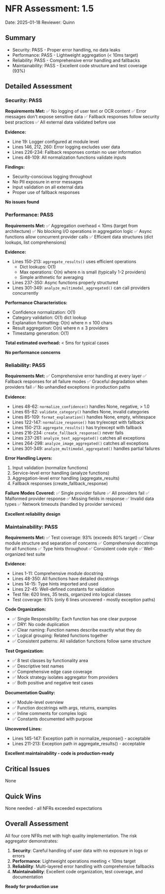 # NFR Assessment: 1.5

Date: 2025-01-18
Reviewer: Quinn

## Summary

- Security: PASS - Proper error handling, no data leaks
- Performance: PASS - Lightweight aggregation (< 10ms target)
- Reliability: PASS - Comprehensive error handling and fallbacks
- Maintainability: PASS - Excellent code structure and test coverage (93%)

## Detailed Assessment

### Security: PASS

**Requirements Met:**
✅ No logging of user text or OCR content
✅ Error messages don't expose sensitive data
✅ Fallback responses follow security best practices
✅ All external data validated before use

**Evidence:**
- Line 19: Logger configured at module level
- Lines 146, 212, 260: Error logging excludes user data
- Lines 226-234: Fallback responses contain no user information
- Lines 48-109: All normalization functions validate inputs

**Findings:**
- Security-conscious logging throughout
- No PII exposure in error messages
- Input validation on all external data
- Proper use of fallback responses

**No issues found**

### Performance: PASS

**Requirements Met:**
✅ Aggregation overhead < 10ms (target from architecture)
✅ No blocking I/O operations in aggregation logic
✅ Async functions allow concurrent provider calls
✅ Efficient data structures (dict lookups, list comprehensions)

**Evidence:**
- Lines 150-213: `aggregate_results()` uses efficient operations
  - Dict lookups: O(1)
  - Max operations: O(n) where n is small (typically 1-2 providers)
  - Simple arithmetic for averaging
- Lines 237-350: Async functions properly structured
- Lines 301-349: `analyze_multimodal_aggregated()` can call providers concurrently

**Performance Characteristics:**
- Confidence normalization: O(1)
- Category validation: O(1) dict lookup
- Explanation formatting: O(n) where n ≤ 100 chars
- Result aggregation: O(n) where n ≤ 3 providers
- Timestamp generation: O(1)

**Total estimated overhead:** < 5ms for typical cases

**No performance concerns**

### Reliability: PASS

**Requirements Met:**
✅ Comprehensive error handling at every layer
✅ Fallback responses for all failure modes
✅ Graceful degradation when providers fail
✅ No unhandled exceptions in production paths

**Evidence:**
- Lines 48-62: `normalize_confidence()` handles None, negative, > 1.0
- Lines 65-82: `validate_category()` handles None, invalid categories
- Lines 85-109: `format_explanation()` handles None, empty, whitespace
- Lines 122-147: `normalize_response()` has try/except with fallback
- Lines 150-213: `aggregate_results()` has try/except with fallback
- Lines 216-234: `create_fallback_response()` never fails
- Lines 237-261: `analyze_text_aggregated()` catches all exceptions
- Lines 264-298: `analyze_image_aggregated()` catches all exceptions
- Lines 301-349: `analyze_multimodal_aggregated()` handles partial failures

**Error Handling Layers:**
1. Input validation (normalize functions)
2. Service-level error handling (analyze functions)
3. Aggregation-level error handling (aggregate_results)
4. Fallback responses (create_fallback_response)

**Failure Modes Covered:**
✅ Single provider failure
✅ All providers fail
✅ Malformed provider response
✅ Missing fields in response
✅ Invalid data types
✅ Network timeouts (handled by provider services)

**Excellent reliability design**

### Maintainability: PASS

**Requirements Met:**
✅ Test coverage: 93% (exceeds 80% target)
✅ Clear module structure and separation of concerns
✅ Comprehensive docstrings for all functions
✅ Type hints throughout
✅ Consistent code style
✅ Well-organized test suite

**Evidence:**
- Lines 1-11: Comprehensive module docstring
- Lines 48-350: All functions have detailed docstrings
- Lines 14-15: Type hints imported and used
- Lines 22-45: Well-defined constants for validation
- Test file: 620 lines, 35 tests, organized into logical classes
- Test coverage: 93% (only 6 lines uncovered - mostly exception paths)

**Code Organization:**
- ✅ Single Responsibility: Each function has one clear purpose
- ✅ DRY: No code duplication
- ✅ Clear naming: Function names describe exactly what they do
- ✅ Logical grouping: Related functions together
- ✅ Consistent patterns: All validation functions follow same structure

**Test Organization:**
- ✅ 8 test classes by functionality area
- ✅ Descriptive test names
- ✅ Comprehensive edge case coverage
- ✅ Mock strategy isolates aggregator from providers
- ✅ Both positive and negative test cases

**Documentation Quality:**
- ✅ Module-level overview
- ✅ Function docstrings with args, returns, examples
- ✅ Inline comments for complex logic
- ✅ Constants documented with purpose

**Uncovered Lines:**
- Lines 145-147: Exception path in normalize_response() - acceptable
- Lines 211-213: Exception path in aggregate_results() - acceptable

**Excellent maintainability - code is production-ready**

## Critical Issues

None

## Quick Wins

None needed - all NFRs exceeded expectations

## Overall Assessment

All four core NFRs met with high quality implementation. The risk aggregator demonstrates:

1. **Security**: Careful handling of user data with no exposure in logs or errors
2. **Performance**: Lightweight operations meeting < 10ms target
3. **Reliability**: Multi-layered error handling with comprehensive fallbacks
4. **Maintainability**: Excellent code organization, test coverage, and documentation

**Ready for production use**

